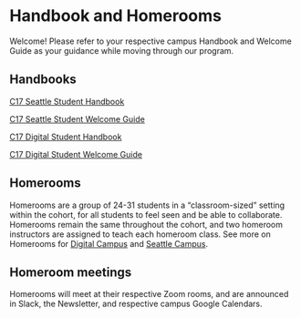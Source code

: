 # Handbook and Homerooms

Welcome! Please refer to your respective campus Handbook and Welcome Guide as your guidance while moving through our program.

## Handbooks

[C17 Seattle Student Handbook](https://drive.google.com/file/d/1toLoFaTIMTtSj4f_YE9MWtRYZjKNM-Zw/view?usp=sharing)

[C17 Seattle Student Welcome Guide](https://drive.google.com/file/d/1GK56ZwsfemhhGK4ucFjVQlSLJtIEypX-/view?usp=sharing)

[C17 Digital Student Handbook](https://drive.google.com/file/d/1LytwwCEDSPcK3pQaRIFEUDmupHUIqW5v/view?usp=sharing)

[C17 Digital Student Welcome Guide](https://drive.google.com/file/d/1hr-T3_EUVHMMIQtyRXCX4gAdvtyDsqiq/view?usp=sharing)

## Homerooms

Homerooms are a group of 24-31 students in a “classroom-sized” setting within the cohort, for all students to feel seen and be able to collaborate. Homerooms remain the same throughout the cohort, and two homeroom instructors are assigned to teach each homeroom class. See more on Homerooms for
[Digital Campus](https://docs.google.com/document/d/1QJPzGG4q1oo0i84XV4kkucDUssDLIby_FnPcPK-YFOk/edit) and
[Seattle Campus](https://docs.google.com/document/d/1Uf3YC-enRzuKgvT2VBN4y8bc81x3Y8q6Q2vppBtrulg/edit).

## Homeroom meetings

Homerooms will meet at their respective Zoom rooms, and are announced in Slack, the Newsletter, and respective campus Google Calendars.

